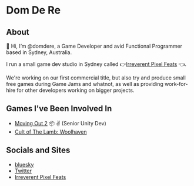# Dom De Re

## About

👋 Hi, I’m @domdere, a Game Developer and avid Functional Programmer based in Sydney, Australia.

I run a small game dev studio in Sydney called 👉[Irreverent Pixel Feats](https://irreverentpixelfeats.com) 👈.

We're working on our first commercial title, but also try and produce small free games during Game Jams and whatnot,
as well as providing work-for-hire for other developers working on bigger projects.

<!---
domdere/domdere is a ✨ special ✨ repository because its `README.md` (this file) appears on your GitHub profile.
You can click the Preview link to take a look at your changes.
--->

## Games I've Been Involved In

- [Moving Out 2](https://store.steampowered.com/app/1641700/Moving_Out_2/) 📦 ✌️ (Senior Unity Dev)
- [Cult of The Lamb: Woolhaven](https://store.steampowered.com/app/3840050/Cult_of_the_Lamb_Woolhaven)

## Socials and Sites

- [bluesky](https://bsky.app/profile/domdere.bsky.social)
- [Twitter](https://twitter.com/dom_dere)
- [Irreverent Pixel Feats](https://irreverentpixelfeats.com)
